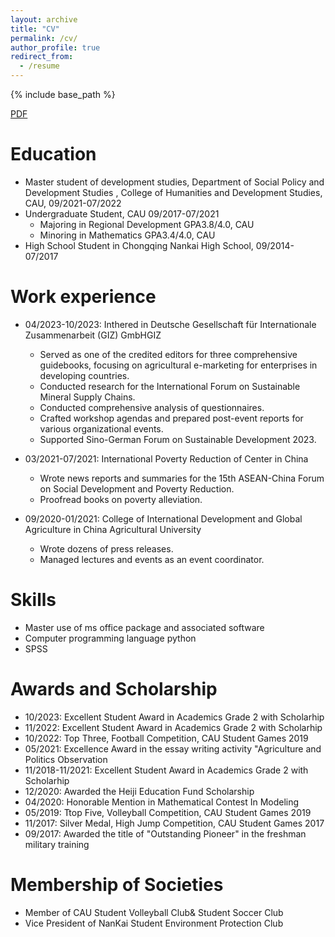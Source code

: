 ```yaml
---
layout: archive
title: "CV"
permalink: /cv/
author_profile: true
redirect_from:
  - /resume
---
```


{% include base_path %}

[PDF](http://guanglingnie.github.io/files/CV.pdf)

Education
======
* Master student of development studies, Department of Social Policy and  Development Studies , College of Humanities and Development Studies, CAU, 09/2021-07/2022
* Undergraduate Student, CAU 09/2017-07/2021
  * Majoring in Regional Development GPA3.8/4.0, CAU
  * Minoring in Mathematics GPA3.4/4.0, CAU
* High School Student in Chongqing Nankai High School, 09/2014-07/2017

Work experience
======
* 04/2023-10/2023: Inthered in Deutsche Gesellschaft für Internationale Zusammenarbeit (GIZ) GmbHGIZ
  * Served as one of the credited editors for three comprehensive guidebooks, focusing on agricultural e-marketing for enterprises in developing countries.
  * Conducted research for the International Forum on Sustainable Mineral Supply Chains. 
  * Conducted comprehensive analysis of questionnaires.
  * Crafted workshop agendas and prepared post-event reports for various organizational events.
  * Supported Sino-German Forum on Sustainable Development 2023. 

* 03/2021-07/2021: International Poverty Reduction of Center in China
  * Wrote news reports and summaries for the 15th ASEAN-China Forum on Social Development and Poverty Reduction. 
  * Proofread books on poverty alleviation.
    
* 09/2020-01/2021: College of International Development and Global Agriculture in China Agricultural University
  * Wrote dozens of press releases.
  * Managed lectures and events as an event coordinator. 
  
Skills
======
* Master use of ms office package and associated software
* Computer programming language python
* SPSS

Awards and Scholarship
======
* 10/2023: Excellent Student Award in Academics Grade 2 with Scholarhip
* 11/2022: Excellent Student Award in Academics Grade 2 with Scholarhip
* 10/2022: Top Three, Football Competition, CAU Student Games 2019
* 05/2021: Excellence Award in the essay writing activity "Agriculture and Politics Observation
* 11/2018-11/2021: Excellent Student Award in Academics Grade 2  with Scholarhip 
* 12/2020: Awarded the Heiji Education Fund Scholarship
* 04/2020: Honorable Mention in  Mathematical Contest In Modeling
* 05/2019: Ttop Five, Volleyball Competition, CAU Student Games 2019
* 11/2017: Silver Medal, High Jump Competition, CAU Student Games 2017
* 09/2017: Awarded the title of "Outstanding Pioneer" in the freshman military training

Membership of Societies
======
* Member of CAU Student Volleyball Club& Student Soccer Club
* Vice President of NanKai Student Environment Protection Club

